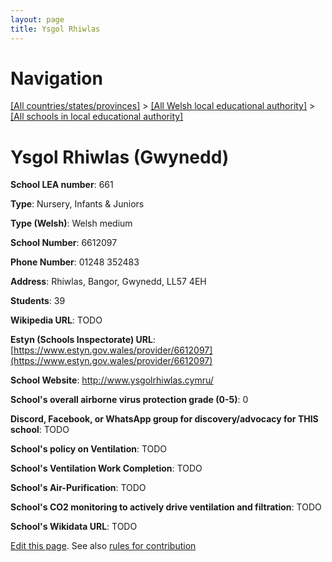 ```yaml
---
layout: page
title: Ysgol Rhiwlas
---
```

# Navigation

[[All countries/states/provinces]](../../..) > [[All Welsh local educational authority]](../..) > [[All schools in local educational authority]](..)

# Ysgol Rhiwlas (Gwynedd)

**School LEA number**: 661

**Type**: Nursery, Infants & Juniors

**Type (Welsh)**: Welsh medium

**School Number**: 6612097

**Phone Number**: 01248 352483

**Address**: Rhiwlas, Bangor, Gwynedd, LL57 4EH

**Students**: 39

**Wikipedia URL**: TODO

**Estyn (Schools Inspectorate) URL**: [https://www.estyn.gov.wales/provider/6612097](https://www.estyn.gov.wales/provider/6612097)

**School Website**: http://www.ysgolrhiwlas.cymru/

**School's overall airborne virus protection grade (0-5)**: 0

**Discord, Facebook, or WhatsApp group for discovery/advocacy for THIS school**: TODO

**School's policy on Ventilation**: TODO

**School's Ventilation Work Completion**: TODO

**School's Air-Purification**: TODO

**School's CO2 monitoring to actively drive ventilation and filtration**: TODO

**School's Wikidata URL**: TODO




[Edit this page](https://github.com/ventilate-schools/Wales/edit/prif/./Gwynedd/Ysgol_Rhiwlas.md). See also [rules for contribution](../../../contribution-rules/)